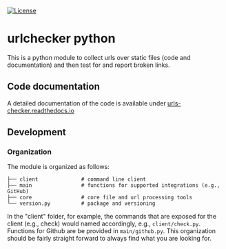 [![License](https://img.shields.io/badge/license-MIT-brightgreen)](https://github.com/urlstechie/urlchecker-python/blob/master/LICENSE)

# urlchecker python

This is a python module to collect urls over static files (code and documentation)
and then test for and report broken links.

## Code documentation

A detailed documentation of the code is available under [urls-checker.readthedocs.io](https://urls-checker.readthedocs.io/en/latest/)

## Development

### Organization

The module is organized as follows:

```
├── client              # command line client
├── main                # functions for supported integrations (e.g., GitHub)
├── core                # core file and url processing tools
└── version.py          # package and versioning
```

In the "client" folder, for example, the commands that are exposed for the client 
(e.g., check) would named accordingly, e.g., `client/check.py`.
Functions for Github are be provided in `main/github.py`. This organization should
be fairly straight forward to always find what you are looking for.
